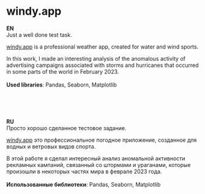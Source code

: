 # windy.app
**EN**<br/>
Just a well done test task.

[windy.app](https://windy.app/) is a professional weather app, created for water and wind sports.

In this work, I made an interesting analysis of the anomalous activity of advertising campaigns associated with storms and hurricanes that occurred in some parts of the world in February 2023.<br/>
<br/>
**Used libraries**: Pandas, Seaborn, Matplotlib

<br/>
<br/>
<br/>

**RU**<br/>
Просто хорошо сделанное тестовое задание.

[windy.app](https://windy.app/) это профессиональное погодное приложение, созданное для водных и ветровых видов спорта.

В этой работе я сделал интересный анализ аномальной активности рекламных кампаний, связанный со штормами и ураганами, которые произошли в некоторых частях мира в феврале 2023 года.<br/>
<br/>
**Использованные библиотеки**: Pandas, Seaborn, Matplotlib

